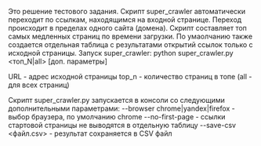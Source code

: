 Это решение тестового задания. Скрипт super_crawler автоматически переходит по ссылкам, находящимся на входной странице. 
Переход происходит в пределах одного сайта (домена). Скрипт составляет топ самых медленных страниц по времени загрузки. 
По умаолчанию также создается отдельная таблица с результатами открытий ссылок только с исходной страницы. 
Запуск super_crawler:
  python super_crawler.py <URL> <топ_N|all> [доп. параметры]

  URL - адрес исходной страницы
  top_n - количество страниц в топе (all - для всех страниц)

Скрипт super_crawler.py запускается в консоли со следующими дополнительными параметрами:
  --browser chrome|yandex|firefox - выбор браузера, по умолчанию chrome
  --no-first-page - ссылки стартовой страницы не выводятся в отдельную таблицу
  --save-csv <файл.csv> - результат сохраняется в CSV файл

